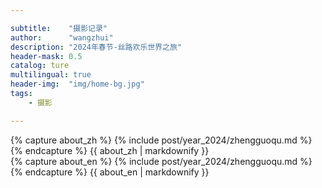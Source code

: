 ```yaml
---

subtitle:    "摄影记录"
author:      "wangzhui"
description: "2024年春节-丝路欢乐世界之旅"
header-mask: 0.5
catalog: ture
multilingual: true
header-img:  "img/home-bg.jpg"
tags:
    - 摄影

---
```


<!-- Chinese Version -->
<div class="zh post-container">
    {% capture about_zh %}
        {% include post/year_2024/zhengguoqu.md %}
    {% endcapture %}
    {{ about_zh | markdownify }}
</div>

<!-- English Version -->
<div class="en post-container">
    {% capture about_en %}
        {% include post/year_2024/zhengguoqu.md %}
    {% endcapture %}
    {{ about_en | markdownify }}
</div>


